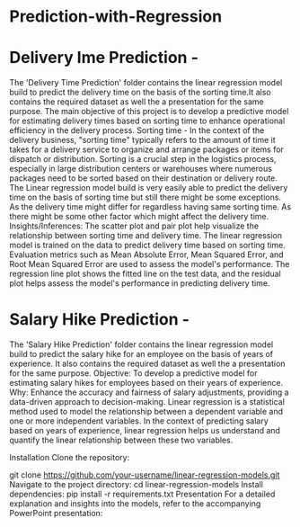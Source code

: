 # Prediction-with-Regression

# Delivery Ime Prediction - 
The 'Delivery Time Prediction' folder contains the linear regression model build to predict the delivery time on the basis of the sorting time.It also contains the required dataset as well the a presentation for the same purpose.
The main objective of this project is to develop a predictive model for estimating delivery times based on sorting time to enhance operational efficiency in the delivery process.
Sorting time - In the context of the delivery business, "sorting time" typically refers to the amount of time it takes for a delivery service to organize and arrange packages or items for dispatch or distribution. Sorting is a crucial step in the logistics process, especially in large distribution centers or warehouses where numerous packages need to be sorted based on their destination or delivery route.
The Linear regression model build is very easily able to predict the delivery time on the basis of sorting time but still there might be some exceptions. As the delivery time might differ for regardless having same sorting time. As there might be some other factor which might affect the delivery time.
Insights/Inferences:
The scatter plot and pair plot help visualize the relationship between sorting time and delivery time.
The linear regression model is trained on the data to predict delivery time based on sorting time.
Evaluation metrics such as Mean Absolute Error, Mean Squared Error, and Root Mean Squared Error are used to assess the model's performance.
The regression line plot shows the fitted line on the test data, and the residual plot helps assess the model's performance in predicting delivery time.


# Salary Hike Prediction - 
The 'Salary Hike Prediction' folder contains the linear regression model build to predict the salary hike for an employee on the basis of years of experience. It also contains the required dataset as well the a presentation for the same purpose.
Objective: To develop a predictive model for estimating salary hikes for employees based on their years of experience.
Why: Enhance the accuracy and fairness of salary adjustments, providing a data-driven approach to decision-making.
Linear regression is a statistical method used to model the relationship between a dependent variable and one or more independent variables. In the context of predicting salary based on years of experience, linear regression helps us understand and quantify the linear relationship between these two variables.


Installation
Clone the repository:

git clone https://github.com/your-username/linear-regression-models.git
Navigate to the project directory:
cd linear-regression-models
Install dependencies:
pip install -r requirements.txt
Presentation
For a detailed explanation and insights into the models, refer to the accompanying PowerPoint presentation:



